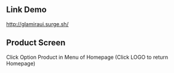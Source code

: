 ## Link Demo <br />
http://glamiraui.surge.sh/ <br />
## Product Screen <br />
Click Option Product in Menu of Homepage (Click LOGO to return Homepage) 